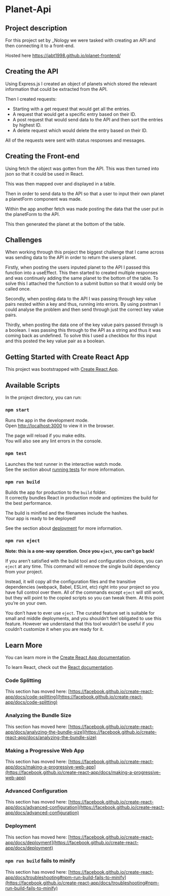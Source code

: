 # Planet-Api

## Project description

For this project set by \_Nology we were tasked with creating an API and then connecting it to a front-end.

Hosted here https://jabt1998.github.io/planet-frontend/

## Creating the API

Using Express.js I created an object of planets which stored the relevant information that could be extracted from the API.

Then I created requests:

 * Starting with a get request that would get all the entries.
 * A request that would get a specific entry based on their ID.
 * A post request that would send data to the API and then sort the entries by highest ID.
 * A delete request which would delete the entry based on their ID.

All of the requests were sent with status responses and messages.

## Creating the Front-end

Using fetch the object was gotten from the API. This was then turned into json so that it could be used in React.

This was then mapped over and displayed in a table. 

Then in order to send data to the API so that a user to input their own planet a planetForm component was made.

Within the app another fetch was made posting the data that the user put in the planetForm to the API.

This then generated the planet at the bottom of the table.

## Challenges

When working through this project the biggest challenge that I came across was sending data to the API in order to return the users planet. 

Firstly, when posting the users inputed planet to the API I passed this function into a useEffect. This then started to created multiple responses and was continuely adding the same planet to the bottom of the table. To solve this I attached the function to a submit button so that it would only be called once. 

Secondly, when posting data to the API I was passing through key value pairs nested within a key and thus, running into errors. By using postman I could analyse the problem and then send through just the correct key value pairs. 

Thirdly, when posting the data one of the key value pairs passed through is a boolean. I was passing this through to the API as a string and thus it was coming back as undefined. To solve this I used a checkbox for this input and this posted the key value pair as a boolean.


## Getting Started with Create React App

This project was bootstrapped with [Create React App](https://github.com/facebook/create-react-app).

## Available Scripts

In the project directory, you can run:

### `npm start`

Runs the app in the development mode.\
Open [http://localhost:3000](http://localhost:3000) to view it in the browser.

The page will reload if you make edits.\
You will also see any lint errors in the console.

### `npm test`

Launches the test runner in the interactive watch mode.\
See the section about [running tests](https://facebook.github.io/create-react-app/docs/running-tests) for more information.

### `npm run build`

Builds the app for production to the `build` folder.\
It correctly bundles React in production mode and optimizes the build for the best performance.

The build is minified and the filenames include the hashes.\
Your app is ready to be deployed!

See the section about [deployment](https://facebook.github.io/create-react-app/docs/deployment) for more information.

### `npm run eject`

**Note: this is a one-way operation. Once you `eject`, you can’t go back!**

If you aren’t satisfied with the build tool and configuration choices, you can `eject` at any time. This command will remove the single build dependency from your project.

Instead, it will copy all the configuration files and the transitive dependencies (webpack, Babel, ESLint, etc) right into your project so you have full control over them. All of the commands except `eject` will still work, but they will point to the copied scripts so you can tweak them. At this point you’re on your own.

You don’t have to ever use `eject`. The curated feature set is suitable for small and middle deployments, and you shouldn’t feel obligated to use this feature. However we understand that this tool wouldn’t be useful if you couldn’t customize it when you are ready for it.

## Learn More

You can learn more in the [Create React App documentation](https://facebook.github.io/create-react-app/docs/getting-started).

To learn React, check out the [React documentation](https://reactjs.org/).

### Code Splitting

This section has moved here: [https://facebook.github.io/create-react-app/docs/code-splitting](https://facebook.github.io/create-react-app/docs/code-splitting)

### Analyzing the Bundle Size

This section has moved here: [https://facebook.github.io/create-react-app/docs/analyzing-the-bundle-size](https://facebook.github.io/create-react-app/docs/analyzing-the-bundle-size)

### Making a Progressive Web App

This section has moved here: [https://facebook.github.io/create-react-app/docs/making-a-progressive-web-app](https://facebook.github.io/create-react-app/docs/making-a-progressive-web-app)

### Advanced Configuration

This section has moved here: [https://facebook.github.io/create-react-app/docs/advanced-configuration](https://facebook.github.io/create-react-app/docs/advanced-configuration)

### Deployment

This section has moved here: [https://facebook.github.io/create-react-app/docs/deployment](https://facebook.github.io/create-react-app/docs/deployment)

### `npm run build` fails to minify

This section has moved here: [https://facebook.github.io/create-react-app/docs/troubleshooting#npm-run-build-fails-to-minify](https://facebook.github.io/create-react-app/docs/troubleshooting#npm-run-build-fails-to-minify)
